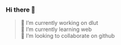 ### Hi there 👋
> 🔭 I’m currently working on dlut \
> 🌱 I’m currently learning web \
> 👯 I’m looking to collaborate on github 
<!--
**sjy-dlut/sjy-dlut** is a ✨ _special_ ✨ repository because its `README.md` (this file) appears on your GitHub profile.

Here are some ideas to get you started:

- 🔭 I’m currently working on ...
- 🌱 I’m currently learning ...
- 👯 I’m looking to collaborate on ...
- 🤔 I’m looking for help with ...
- 💬 Ask me about ...
- 📫 How to reach me: ...
- 😄 Pronouns: ...
- ⚡ Fun fact: ...
-->
